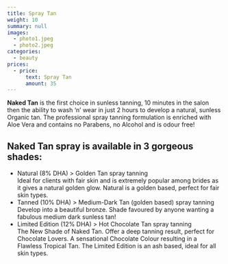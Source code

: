 ```yaml
---
title: Spray Tan
weight: 10
summary: null
images:
  - photo1.jpeg
  - photo2.jpeg
categories:
  - beauty
prices:
  - price:
      text: Spray Tan
      amount: 35
---
```

**Naked Tan** is the first choice in sunless tanning, 10 minutes in the salon then the ability to wash ‘n’ wear in just 2 hours to develop a natural, sunless Organic tan. The professional spray tanning formulation is enriched with Aloe Vera and contains no Parabens, no Alcohol and is odour free!

## Naked Tan spray is available in 3 gorgeous shades:

* Natural (8% DHA) > Golden Tan spray tanning\
  Ideal for clients with fair skin and is extremely popular among brides as it gives a natural golden glow. Natural is a golden based, perfect for fair skin types.
* Tanned (10% DHA) > Medium-Dark Tan (golden based) spray tanning\
  Develop into a beautiful bronze. Shade favoured by anyone wanting a fabulous medium dark sunless tan!
* Limited Edition (12% DHA) > Hot Chocolate Tan spray tanning\
  The New Shade of Naked Tan. Offer a deep tanning result, perfect for Chocolate Lovers. A sensational Chocolate Colour resulting in a Flawless Tropical Tan. The Limited Edition is an ash based, ideal for all skin types.